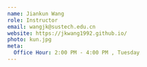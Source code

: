 ```yaml
---
name: Jiankun Wang
role: Instructor
email: wangjk@sustech.edu.cn
website: https://jkwang1992.github.io/
photo: kun.jpg
meta:
  Office Hour: 2:00 PM - 4:00 PM , Tuesday 
---
```


<!-- [Schedule an appointment](#){: .btn .btn-outline } -->
